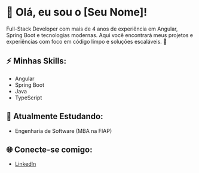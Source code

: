 # 👋 Olá, eu sou o [Seu Nome]!
Full-Stack Developer com mais de 4 anos de experiência em Angular, Spring Boot e tecnologias modernas. Aqui você encontrará meus projetos e experiências com foco em código limpo e soluções escaláveis. 🚀

## ⚡ **Minhas Skills:**
- Angular
- Spring Boot
- Java
- TypeScript

## 🌱 **Atualmente Estudando:**
- Engenharia de Software (MBA na FIAP)

## 🌐 **Conecte-se comigo:**
- [LinkedIn](https://linkedin.com/in/gustavo-az-azevedo/)
